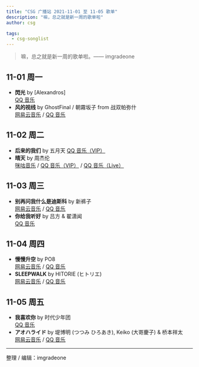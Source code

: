 ```yaml
---
title: "CSG 广播站 2021-11-01 至 11-05 歌单"
description: "嘛，总之就是新一周的歌单啦"
author: csg

tags:
  - csg-songlist
---
```


> 嘛，总之就是新一周的歌单啦。—— imgradeone

## 11-01 周一

- **閃光** by [Alexandros]  
  [QQ 音乐](https://y.qq.com/n/ryqq/songDetail/000ZO8Hs0fwZfT)
- **风的视线** by GhostFinal / 朝霧坂子 from 战双帕弥什  
  [网易云音乐](https://music.163.com/song?id=1885443407) / [QQ 音乐](https://y.qq.com/n/ryqq/songDetail/000Ll9zt1FjarV)

## 11-02 周二

- **后来的我们** by 五月天
  [QQ 音乐（VIP）](https://y.qq.com/n/ryqq/songDetail/0022QuVR1LcRHN)
- **晴天** by 周杰伦  
  [咪咕音乐](https://music.migu.cn/v3/music/song/60054701923) / [QQ 音乐（VIP）](https://y.qq.com/n/ryqq/songDetail/0039MnYb0qxYhV) / [QQ 音乐（Live）](https://y.qq.com/n/ryqq/songDetail/004Fs2FP1EvZYc)

## 11-03 周三

- **别再问我什么是迪斯科** by 新裤子  
  [网易云音乐](https://music.163.com/song?id=387492) / [QQ 音乐](https://y.qq.com/n/ryqq/songDetail/000zAC004DM1vU)
- **你给我听好** by 吕方 & 翟潇闻  
  [QQ 音乐](https://y.qq.com/n/ryqq/songDetail/000dnc842qxq8B)

## 11-04 周四

- **慢慢升空** by PO8  
  [网易云音乐](https://music.163.com/#/song?id=498710820) / [QQ 音乐](https://y.qq.com/n/ryqq/songDetail/003S1oEG0YCixy)
- **SLEEPWALK** by HITORIE (ヒトリエ)  
  [网易云音乐](https://music.163.com/song?id=1345508968) / [QQ 音乐](https://y.qq.com/n/ryqq/songDetail/0016nONB24sXyf)

## 11-05 周五

- **我喜欢你** by 时代少年团  
  [QQ 音乐](https://y.qq.com/n/ryqq/songDetail/004IaxkY3LZOkx)
- **アオハライド** by 堤博明 (つつみ ひろあき), Keiko (大嵜慶子) & 桥本祥太  
  [网易云音乐](https://music.163.com/song?id=29755141) / [QQ 音乐](https://y.qq.com/n/ryqq/songDetail/0048WAXn0f3cnQ)

---

整理 / 编辑：imgradeone

